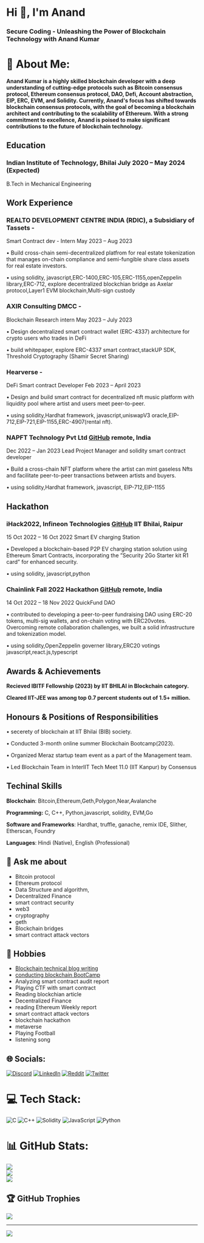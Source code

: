 # Hi 👋, I'm Anand

### **Secure Coding - Unleashing the Power of Blockchain Technology with Anand Kumar**

# 💫 About Me:

**Anand Kumar is a highly skilled blockchain developer with a deep understanding of cutting-edge protocols such as Bitcoin consensus protocol, Ethereum consensus protocol, DAO, Defi, Account abstraction, EIP, ERC, EVM, and Solidity. Currently, Anand's focus has shifted towards blockchain consensus protocols, with the goal of becoming a blockchain architect and contributing to the scalability of Ethereum. With a strong commitment to excellence, Anand is poised to make significant contributions to the future of blockchain technology.**

## Education
### Indian Institute of Technology, Bhilai                            July 2020 – May 2024 (Expected)
B.Tech in Mechanical Engineering

## Work Experience

### REALTO DEVELOPMENT CENTRE INDIA (RDIC), a Subsidiary of Tassets -
Smart Contract dev - Intern May 2023 – Aug 2023

• Build cross-chain semi-decentralized platfrom for real estate tokenization that manages on-chain compliance and semi-fungible share class assets for real estate investors.

• using solidity, javascript,ERC-1400,ERC-105,ERC-1155,openZeppelin library,ERC-712, explore decentralized blockchian bridge as Axelar protocol,Layer1 EVM blockchain,Multi-sign custody

### AXIR Consulting DMCC -

Blockchain Research intern May 2023 – July 2023

• Design decentralized smart contract wallet (ERC-4337) architecture for crypto users who trades in DeFi

• build whitepaper, explore ERC-4337 smart contract,stackUP SDK, Threshold Cryptography (Shamir Secret Sharing)

### Hearverse -

DeFi Smart contract Developer Feb 2023 – April 2023

• Design and build smart contract for decentralized nft music platform with liquidity pool where artist and users meet peer-to-peer.

• using solidity,Hardhat framework, javascript,uniswapV3 oracle,EIP-712,EIP-721,EIP-1155,ERC-4907(rental nft).

### NAPFT Technology Pvt Ltd [GitHub](https://github.com/orgs/Napft/repositories) remote, India

Dec 2022 – Jan 2023 Lead Project Manager and solidity smart contract developer

• Build a cross-chain NFT platform where the artist can mint gaseless Nfts and facilitate peer-to-peer transactions between artists and buyers.

• using solidity,Hardhat framework, javascript, EIP-712,EIP-1155

## Hackathon
### iHack2022, Infineon Technologies [GitHub](https://github.com/AnandK-2024/EV-Charging-Station) IIT Bhilai, Raipur

15 Oct 2022 – 16 Oct 2022 Smart EV charging Station

• Developed a blockchain-based P2P EV charging station solution using Ethereum Smart Contracts, incorporating the ”Security 2Go Starter kit R1 card” for enhanced security.

• using solidity, javascript,python

### Chainlink Fall 2022 Hackathon [GitHub](https://github.com/orgs/KickStarter-DAO/repositories) remote, India

14 Oct 2022 – 18 Nov 2022 QuickFund DAO

• contributed to developing a peer-to-peer fundraising DAO using ERC-20 tokens, multi-sig wallets, and on-chain voting with ERC20votes. Overcoming remote collaboration challenges, we built a solid infrastructure and tokenization model.

• using solidity,OpenZeppelin governer library,ERC20 votings javascript,react.js,typescript

## Awards & Achievements
**Recieved IBITF Fellowship (2023) by IIT BHILAI in Blockchain category.**

**Cleared IIT-JEE was among top 0.7 percent students out of 1.5+ million.**

## Honours & Positions of Responsibilities
• secerety of blockchain at IIT Bhilai (BIB) society.

• Conducted 3-month online summer Blockchain Bootcamp(2023).

• Organized Meraz startup team event as a part of the Management team.

• Led Blockchain Team in InterIIT Tech Meet 11.0 (IIT Kanpur) by Consensus

## Techinal Skills

**Blockchain**: Bitcoin,Ethereum,Geth,Polygon,Near,Avalanche

**Programming:** C, C++, Python,javascript, solidity, EVM,Go

**Software and Frameworks**: Hardhat, truffle, ganache, remix IDE, Slither, Etherscan, Foundry

**Languages**: Hindi (Native), English (Professional)


## 💬 Ask me about

* Bitcoin protocol
* Ethereum protocol
* Data Structure and algorithm,
* Decentralized Finance
* smart contract security
* web3
* cryptography
* geth
* Blockchain bridges
* smart contract attack vectors


## 📅 Hobbies

* [Blockchain technical blog writing](https://blockwithanand.hashnode.dev/the-impact-of-leading-zeros-in-ethereum-addresses-on-transaction-costs)
* [conducting blockchain BootCamp](https://www.youtube.com/@BlockchainIITBH/streams)
* Analyzing smart contract audit report
* Playing CTF with smart contract
* Reading blockchian article
* Decentralized Finance
* reading Ethereum Weekly report
* smart contract attack vectors
* blockchain hackathon
* metaverse
* Playing Football
* listening song



## 🌐 Socials:
[![Discord](https://img.shields.io/badge/Discord-%237289DA.svg?logo=discord&logoColor=white)](https://discord.gg/AnandK_2024#1456) [![LinkedIn](https://img.shields.io/badge/LinkedIn-%230077B5.svg?logo=linkedin&logoColor=white)](https://linkedin.com/in/anand-kumar2024) [![Reddit](https://img.shields.io/badge/Reddit-%23FF4500.svg?logo=Reddit&logoColor=white)](https://reddit.com/user/eth34) [![Twitter](https://img.shields.io/badge/Twitter-%231DA1F2.svg?logo=Twitter&logoColor=white)](https://twitter.com/@AnandK1024) 

# 💻 Tech Stack:
![C](https://img.shields.io/badge/c-%2300599C.svg?style=for-the-badge&logo=c&logoColor=white) ![C++](https://img.shields.io/badge/c++-%2300599C.svg?style=for-the-badge&logo=c%2B%2B&logoColor=white) ![Solidity](https://img.shields.io/badge/Solidity-%23363636.svg?style=for-the-badge&logo=solidity&logoColor=white) ![JavaScript](https://img.shields.io/badge/javascript-%23323330.svg?style=for-the-badge&logo=javascript&logoColor=%23F7DF1E) ![Python](https://img.shields.io/badge/python-3670A0?style=for-the-badge&logo=python&logoColor=ffdd54)

# 📊 GitHub Stats:
![](https://github-readme-stats.vercel.app/api?username=AnandK-2024&theme=radical&hide_border=false&include_all_commits=true&count_private=true)<br/>
![](https://github-readme-streak-stats.herokuapp.com/?user=AnandK-2024&theme=radical&hide_border=false)<br/>
![](https://github-readme-stats.vercel.app/api/top-langs/?username=AnandK-2024&theme=radical&hide_border=false&include_all_commits=true&count_private=true&layout=compact)

## 🏆 GitHub Trophies
![](https://github-profile-trophy.vercel.app/?username=AnandK-2024&theme=radical&no-frame=false&no-bg=true&margin-w=4)

<!-- ## 🐦 Latest Tweet
[![](https://gtce.itsvg.in/api?username=@AnandK1024)](https://github.com/VishwaGauravIn/github-twitter-card-embed) -->

---
<!-- [![](https://visitcount.itsvg.in/api?id=AnandK-2024&icon=0&color=0)](https://visitcount.itsvg.in) -->

<!-- Proudly created with GPRM ( https://gprm.itsvg.in ) -->

[![](https://visitcount.itsvg.in/api?id=AnandK-2024&label=Profile%20Views&color=1&pretty=true)](https://visitcount.itsvg.in)
